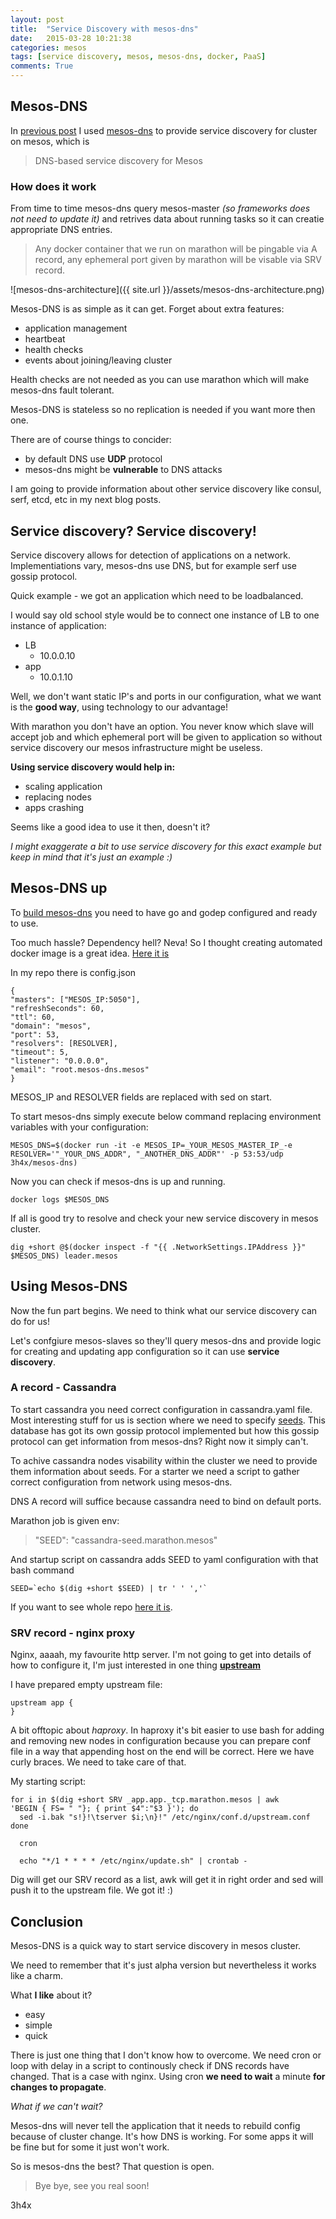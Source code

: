 ```yaml
---
layout: post
title:  "Service Discovery with mesos-dns"
date:   2015-03-28 10:21:38
categories: mesos
tags: [service discovery, mesos, mesos-dns, docker, PaaS]
comments: True
---
```

## Mesos-DNS

In [previous post](http://3h4x.github.io/cassandra/marathon/docker/mesos/2015/03/28/cassandra-on-marathon.html) I used [mesos-dns](http://mesosphere.github.io/mesos-dns/) to provide service discovery for cluster on mesos, which is

>  DNS-based service discovery for Mesos

### How does it work
From time to time mesos-dns query mesos-master *(so frameworks does not need to update it)* and retrives data about running tasks so it can creatie appropriate DNS entries.

> Any docker container that we run on marathon will be
> pingable via A record, any ephemeral port given by marathon will be visable via SRV record.

![mesos-dns-architecture]({{ site.url }}/assets/mesos-dns-architecture.png)

Mesos-DNS is as simple as it can get. Forget about extra features:

* application management
* heartbeat
* health checks
* events about joining/leaving cluster

Health checks are not needed as you can use marathon which will make
mesos-dns fault tolerant.

Mesos-DNS is stateless so no replication is needed if you want more then
one.

There are of course things to concider:
* by default DNS use **UDP** protocol
* mesos-dns might be **vulnerable** to DNS attacks

I am going to provide information about other service discovery like
consul, serf, etcd, etc in my next blog posts.

## Service discovery? Service discovery!

Service discovery allows for detection of applications on a network.
Implementiations vary, mesos-dns use DNS, but for example serf use gossip
protocol.

Quick example - we got an application which need to be loadbalanced.

I would say old school style would be to connect one instance of LB to one instance of application:

* LB
  - 10.0.0.10
* app
  - 10.0.1.10

Well, we don't want static IP's and ports in our configuration, what we want
is the **good way**, using technology to our advantage!

With marathon you don't have an option. You never know which
slave will accept job and which ephemeral port will be given to
application so without service discovery our mesos infrastructure might
be useless.

**Using service discovery would help in:**

* scaling application
* replacing nodes
* apps crashing

Seems like a good idea to use it then, doesn't it?

*I might exaggerate a bit to use service discovery for this exact
example but keep in mind that it's just an example :)*

## Mesos-DNS up

To [build mesos-dns](http://mesosphere.github.io/mesos-dns/docs/) you need to have go and godep configured and ready to use.

Too much hassle? Dependency hell? Neva! So I thought creating automated docker image is a great idea. [Here it is](https://github.com/3h4x/docker-mesos-dns)

In my repo there is config.json

```
{
"masters": ["MESOS_IP:5050"],
"refreshSeconds": 60,
"ttl": 60,
"domain": "mesos",
"port": 53,
"resolvers": [RESOLVER],
"timeout": 5,
"listener": "0.0.0.0",
"email": "root.mesos-dns.mesos"
}
```

MESOS_IP and RESOLVER fields are replaced with sed on start.

To start mesos-dns simply execute below command replacing environment variables with your configuration:

```
MESOS_DNS=$(docker run -it -e MESOS_IP=_YOUR_MESOS_MASTER_IP_-e RESOLVER='"_YOUR_DNS_ADDR", "_ANOTHER_DNS_ADDR"' -p 53:53/udp 3h4x/mesos-dns)
```

Now you can check if mesos-dns is up and running.

`docker logs $MESOS_DNS`

If all is good try to resolve and check your new service discovery in
mesos cluster.

`dig +short @$(docker inspect -f "{{ .NetworkSettings.IPAddress }}" $MESOS_DNS) leader.mesos`

## Using Mesos-DNS

Now the fun part begins. We need to think what our service discovery
can do for us!

Let's confgiure mesos-slaves so they'll query mesos-dns and provide logic for creating and updating app configuration so it can use **service discovery**.

### A record - Cassandra

To start cassandra you need correct configuration in cassandra.yaml file. Most interesting stuff for us is section where we need to specify [seeds](http://docs.datastax.com/en/cassandra/2.0/cassandra/configuration/configCassandra_yaml_r.html). This database has got its own gossip protocol implemented but how this gossip protocol can get information from mesos-dns? Right now it simply can't.

To achive cassandra nodes visability within the cluster we need to provide them information about seeds. For a starter we need a script to gather correct
configuration from network using mesos-dns.

DNS A record will suffice because cassandra need to bind on default
ports.

Marathon job is given env:

> "SEED": "cassandra-seed.marathon.mesos"

And startup script on cassandra adds SEED to yaml configuration with
that bash command
```
SEED=`echo $(dig +short $SEED) | tr ' ' ','`
```

If you want to see whole repo [here it is](https://github.com/3h4x/docker-cassandra).

### SRV record - nginx proxy

Nginx, aaaah, my favourite http server. I'm not going to get into details of how to configure it, I'm just interested in one thing **[upstream](http://nginx.org/en/docs/http/ngx_http_upstream_module.html)**

I have prepared empty upstream file:

```
upstream app {
}
```

A bit offtopic about *haproxy*. In haproxy it's bit easier to use bash
for adding and removing new nodes in configuration because you can
prepare conf file in a way that appending host on the end will be
correct. Here we have curly braces. We need to take care of that.

My starting script:

```
for i in $(dig +short SRV _app.app._tcp.marathon.mesos | awk
'BEGIN { FS= " "}; { print $4":"$3 }'); do
  sed -i.bak "s!}!\tserver $i;\n}!" /etc/nginx/conf.d/upstream.conf
done

  cron

  echo "*/1 * * * * /etc/nginx/update.sh" | crontab -
```

Dig will get our SRV record as a list, awk will get it in right order
and sed will push it to the upstream file. We got it! :)

## Conclusion

Mesos-DNS is a quick way to start service discovery in mesos cluster.


We need to remember that it's just alpha version but nevertheless it
works like a charm.

What **I like** about it?

* easy
* simple
* quick

There is just one thing that I don't know how to overcome. We
need cron or loop with delay in a script to continously check if DNS
records have changed. That is a case with nginx. Using cron **we need to
wait** a minute **for changes to propagate**.

*What if we can't wait?*

Mesos-dns will never tell the application that it needs to rebuild config because of cluster change. It's how DNS is working. For some apps it will be fine but for some it just won't work.

So is mesos-dns the best? That question is open.

> Bye bye, see you real soon!

3h4x
